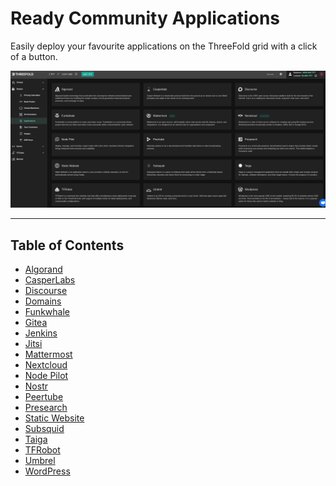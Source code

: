 <h1> Ready Community Applications </h1>

Easily deploy your favourite applications on the ThreeFold grid with a click of a button.

![](../img/applications_landing.png)

***

<h2> Table of Contents </h2>

- [Algorand](../solutions/algorand.md)
- [CasperLabs](../solutions/casper.md)
- [Discourse](../solutions/discourse.md)
- [Domains](../solutions/domains.md)
- [Funkwhale](../solutions/funkwhale.md)
- [Gitea](../solutions/gitea.md)
- [Jenkins](../solutions/jenkins.md)
- [Jitsi](../solutions/jitsi.md)
- [Mattermost](../solutions/mattermost.md)
- [Nextcloud](../solutions/nextcloud.md)
- [Node Pilot](../solutions/nodepilot.md)
- [Nostr](../solutions/nostr.md)
- [Peertube](../solutions/peertube.md)
- [Presearch](../solutions/presearch.md)
- [Static Website](../solutions/static_website.md)
- [Subsquid](../solutions/subsquid.md)
- [Taiga](../solutions/taiga.md)
- [TFRobot](../solutions/tfrobot.md)
- [Umbrel](../solutions/umbrel.md)
- [WordPress](../solutions/wordpress.md)